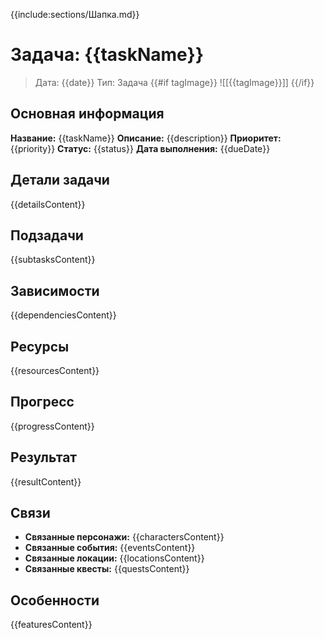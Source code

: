{{include:sections/Шапка.md}}

# Задача: {{taskName}}

> Дата: {{date}}
> Тип: Задача
{{#if tagImage}}
![[{{tagImage}}]]
{{/if}}

## Основная информация
**Название:** {{taskName}}
**Описание:** {{description}}
**Приоритет:** {{priority}}
**Статус:** {{status}}
**Дата выполнения:** {{dueDate}}

## Детали задачи
{{detailsContent}}

## Подзадачи
{{subtasksContent}}

## Зависимости
{{dependenciesContent}}

## Ресурсы
{{resourcesContent}}

## Прогресс
{{progressContent}}

## Результат
{{resultContent}}

## Связи
- **Связанные персонажи:** {{charactersContent}}
- **Связанные события:** {{eventsContent}}
- **Связанные локации:** {{locationsContent}}
- **Связанные квесты:** {{questsContent}}

## Особенности
{{featuresContent}}